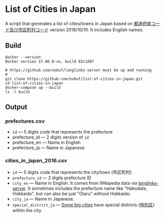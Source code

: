 # List of Cities in Japan

A script that generates a list of cities/towns in Japan based on [都道府県コード及び市区町村コード](http://www.soumu.go.jp/denshijiti/code.html) version 2016/10/10.  It includes English names.

## Build

```shell
docker --version
Docker version 17.06.0-ce, build 02c1d87
```

```shell
# https://github.com/nobuf/langlinks-server must be up and running
#
git clone https://github.com/nobuf/list-of-cities-in-japan.git
cd list-of-cities-in-japan
docker-compose up --build
ls -l build
```

## Output

### prefectures.csv

- `id` — 5 digits code that represents the prefecture
- prefecture_id — 2 digits version of `id`
- prefecture_en — Name in English
- prefecture_ja — Name in Japanese

### cities_in_japan_2016.csv

- `id` — 5 digits code that represents the city/town (市区町村)
- `prefecture_id` — 2 digits prefecture ID
- `city_en` — Name in English. It comes from Wikipedia data via [langlinks-server](https://github.com/nobuf/langlinks-server). It sometimes includes the prefecture name like "Hakodate, Hokkaido", but can also be just "Otaru" without Hokkaido.
- `city_ja` — Name in Japanese.
- `special_district_ja` — [Some big cities](https://en.wikipedia.org/wiki/Cities_designated_by_government_ordinance_of_Japan) have special districts ([特別区](https://ja.wikipedia.org/wiki/%E7%89%B9%E5%88%A5%E5%8C%BA)) within the city.

